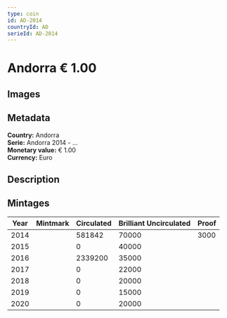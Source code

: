 ```yaml
---
type: coin
id: AD-2014
countryId: AD
serieId: AD-2014
---
```


# Andorra € 1.00

## Images


## Metadata

**Country:** Andorra\
**Serie:** Andorra 2014 - ...\
**Monetary value:** € 1.00\
**Currency:** Euro

## Description


## Mintages
| Year | Mintmark | Circulated | Brilliant Uncirculated | Proof |
| ---- | -------- | ---------- | ---------------------- | ----- |
| 2014 |  | 581842| 70000 | 3000 |
| 2015 |  | 0| 40000 |  |
| 2016 |  | 2339200| 35000 |  |
| 2017 |  | 0| 22000 |  |
| 2018 |  | 0| 20000 |  |
| 2019 |  | 0| 15000 |  |
| 2020 |  | 0| 20000 |  |
